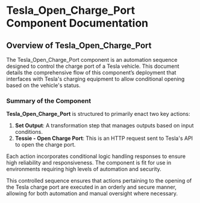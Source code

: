 # Tesla_Open_Charge_Port Component Documentation

## Overview of Tesla_Open_Charge_Port

The Tesla_Open_Charge_Port component is an automation sequence designed to control the charge port of a Tesla vehicle. This document details the comprehensive flow of this component’s deployment that interfaces with Tesla's charging equipment to allow conditional opening based on the vehicle's status.

### Summary of the Component

**Tesla_Open_Charge_Port** is structured to primarily enact two key actions:
1. **Set Output**: A transformation step that manages outputs based on input conditions.
2. **Tessie - Open Charge Port**: This is an HTTP request sent to Tesla's API to open the charge port.

Each action incorporates conditional logic handling responses to ensure high reliability and responsiveness. The component is fit for use in environments requiring high levels of automation and security.

This controlled sequence ensures that actions pertaining to the opening of the Tesla charge port are executed in an orderly and secure manner, allowing for both automation and manual oversight where necessary.
